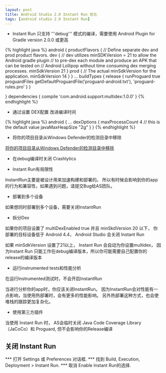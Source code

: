 ```yaml
---
layout: post
title: Android Studio 2.0 Instant Run 优化
tags: [android studio 2.0 Instant Run]
---
```


* Instant Run 只支持 '''debug''' 模式的编译，需要使用 Android Plugin for Gradle version 2.0.0 或更高

{% highlight java %}
android {
productFlavors {
    // Define separate dev and prod product flavors.
    dev {
        // dev utilizes minSDKVersion = 21 to allow the Android gradle plugin
        // to pre-dex each module and produce an APK that can be tested on
        // Android Lollipop without time consuming dex merging processes.
        minSdkVersion 21
    }
    prod {
        // The actual minSdkVersion for the application.
        minSdkVersion 14
    }
}
      ...
buildTypes {
    release {
        runProguard true
        proguardFiles getDefaultProguardFile('proguard-android.txt'),
                                             'proguard-rules.pro'
    }
}

}
dependencies {
  compile 'com.android.support:multidex:1.0.0'
}
{% endhighlight %}

* 通过设置 DEX配置 改进编译时间

{% highlight java %}
android {
  ...
  dexOptions {
    maxProcessCount 4 // this is the default value
    javaMaxHeapSize "2g"
  }
}
{% endhighlight %}


* 将你的项目目录从Windows Defender的检测目录中移除

[将你的项目目录从Windows Defender的检测目录中移除]

[将你的项目目录从Windows Defender的检测目录中移除]:http://answers.microsoft.com/en-us/protect/wiki/protect_defender-protect_scanning/how-to-exclude-a-filefolder-from-windows-defender/f32ee18f-a012-4f02-8611-0737570e8eee

* 在debug编译时关闭 Crashlytics

* Instant Run有局限性

InstantRun主要是被设计用来加速构建和部署的。 所以有时候会影响到你的app的行为和兼容性，如果遇到问题，请提交Bug给AS团队。

* 部署到多个设备

如果想同时部署到多个设备，需要关闭InstantRun

* 拆分Dex

如果你的项目设置了 multiDexEnabled true 并且 minSkdVersion 20 以下， 你部署的目标设备低于 Android 4.4， 
Android Studio 会关闭 Instant Run

如果 minSdkVersion 设置了21以上， Instant Run 会自动为你设置multidex，
因为Instant Run 只能工作在debug编译版本，所以你可能需要自己配置你的release的编译版本

* 运行instrumented tests和性能分析

在运行Instrumented测试时，不会开启InstantRun

当进行分析你的app时，你应该关闭InstantRun。 因为InstantRun会对性能有一点影响，当使用热部署时，会有更多的性能影响。
另外热部署这种方式，也会使堆栈的跟踪更加复杂化。


* 使用第三方插件

当使用 Instant Run 时， AS会临时关闭 Java Code Coverage Library （JaCoCo）和 Proguard, 但不会影响你的Release编译

## 关闭 Instant Run

*** 打开 Settings 或 Preferences 对话框.
*** 找到 Build, Execution, Deployment > Instant Run.
*** 取消 Enable Instant Run的选择.
